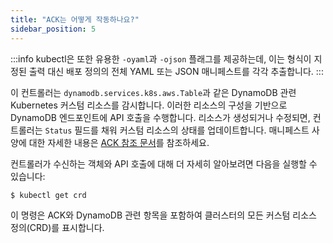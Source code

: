 ```yaml
---
title: "ACK는 어떻게 작동하나요?"
sidebar_position: 5
---
```


:::info
kubectl은 또한 유용한 `-oyaml`과 `-ojson` 플래그를 제공하는데, 이는 형식이 지정된 출력 대신 배포 정의의 전체 YAML 또는 JSON 매니페스트를 각각 추출합니다.
:::

이 컨트롤러는 `dynamodb.services.k8s.aws.Table`과 같은 DynamoDB 관련 Kubernetes 커스텀 리소스를 감시합니다. 이러한 리소스의 구성을 기반으로 DynamoDB 엔드포인트에 API 호출을 수행합니다. 리소스가 생성되거나 수정되면, 컨트롤러는 `Status` 필드를 채워 커스텀 리소스의 상태를 업데이트합니다. 매니페스트 사양에 대한 자세한 내용은 [ACK 참조 문서](https://aws-controllers-k8s.github.io/community/reference/)를 참조하세요.

컨트롤러가 수신하는 객체와 API 호출에 대해 더 자세히 알아보려면 다음을 실행할 수 있습니다:

```bash
$ kubectl get crd
```

이 명령은 ACK와 DynamoDB 관련 항목을 포함하여 클러스터의 모든 커스텀 리소스 정의(CRD)를 표시합니다.
